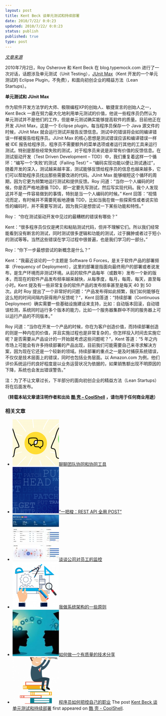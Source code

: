 ```yaml
---
layout: post
title: Kent Beck 谈单元测试和持续部署
date: 2010/7/22/ 0:0:23
updated: 2010/7/22/ 0:0:23
status: publish
published: true
type: post
---
```


*[文章来源](http://blog.typemock.com/2010/07/video-kent-beck-on-junit-max-and-lean.html)*


2010年7月2日，Roy Osherove 和 Kent Beck 在 blog.typemock.com 进行了一次对话，话题涉及单元测试（Unit Testing），[JUnit Max](http://www.threeriversinstitute.org/junitmax/)（Kent 开发的一个单元测试的 Eclipse Plugin，不免费），和面向初创企业的精益方法（Lean Startups）。


**单元测试和 JUnit Max**  

作为软件开发方法学的大师、极限编程XP的创始人、敏捷宣言的创始人之一，Kent Beck 一直在努力最大化地利用单元测试的价值，他说一些程序员仍然认为单元测试并不是他们的工作，但是单元测试确实能够提高软件的质量。目前他正在开发 JUnit Max，这是一个 Eclipse plugin，每当程序员保存一个 Java 源文件的时候，JUnit Max 就会运行测试并报告反馈信息。测试中的错误将会如同编译错误一样被报告给程序员。JUnit Max 的核心思想是测试错误应该和编译错误一样被 IDE 报告给程序员，程序员不需要额外的菜单选项或者运行其他的工具来运行测试。特别是那些经常失败的测试，对于程序员来说是非常有价值的反馈信息。在测试驱动开发（Test Driven Development – TDD）中，我们重复着这样一个循环：“编写一个‘失败’的测试（Failing Test）” – “编码实现功能以便让测试通过”，随着开发的深入，测试越来越丰富，测试能够反馈给程序员的信息也越来越多，它们可以帮助程序员找出那些需要改进的代码。JUnit Max 能够缩短这个循环的周期，因为它更为频繁地运行测试和提供反馈。Roy 问道：“当你一个人编码的时候，你是否严格地遵循 TDD，即一定要先写测试，然后写实现代码。我个人发现这并不是一件容易做到的事情，特别是当一个人编码的时候。” Kent 回答：“视情况而定，有时候并不需要死板地遵循 TDD，比如当我在做一些探索性或者说实验性的编码时，并不需要写测试，因为我只是想尝试一下某些功能和特性。”



Roy： “你在测试驱动开发中见过的最糟糕的错误有哪些？”  

Kent：“很多程序员仅仅是拷贝和粘贴测试代码，但并不理解它们。所以我们经常能看到没有断言的测试，同时测试很多逻辑和功能的测试，过于臃肿或者过于短小的测试等等。当然这些错误在学习过程中很普遍，也是我们学习的一部分。”


Roy：“你下一步最想尝试的新概念是什么？”  

Kent：“我最近谈论的一个主题是 Software G Forces，是关于软件产品的部署频率（Frequency of Deployment），这里的部署是指面向最终用户的部署或者说发布，是生产环境而非测试环境。从前的软件产品每年（或数年）发布一个新的版本，而现在的软件产品发布频率越来越快，从每季度，每月，每周，每天，直至每小时。Kent 提及有一些非常复杂的软件产品的发布频率甚至是每天 40 到 50 次。此时 Roy 提出了一个非常好的问题：“产品发布得如此频繁，我们如何能够在这么短的时间间隔内获得用户反馈呢？”，Kent 回答道：“持续部署（Continuous Deployment）确实需要一些基础设施建设来支持，比如：自动版本回滚，自动错误检测，系统同时运行多个版本的能力，比如一个服务器集群中不同的服务器上可以运行产品的不同版本。”


Roy 问道：“当你在开发一个产品的时候，你在为客户创造价值，而持续部署创造的则是一种内在的价值，并且实施过程也是非常复杂的，你怎样投入时间去实施它呢？是否需要从产品设计的一开始就考虑这些问题呢？”，Kent 答道：“5 年之内市场上可能会有许多持续部署的产品出现，目前我们可能需要自己来寻求解决方案，因为现在它还是一个较新的领域。持续部署的重点之一是及时捕获系统错误，不仅仅是技术层面上的错误，同时也包括业务层面。以 Amazon.com 为例，他们评价系统运行的良好程度是以业务运营状况为依据的，如果销售额出现不明原因的下降，系统也会发出错误警告。”


注：为了不让文章过长，下半部分的面向初创企业的精益方法（Lean Startups）将在后面发布。



**（转载本站文章请注明作者和出处 [酷 壳 – CoolShell](https://coolshell.cn/) ，请勿用于任何商业用途）**



### 相关文章

* [![聊聊团队协同和协同工具](../wp-content/uploads/2022/10/communication-150x150.png)](https://coolshell.cn/articles/22298.html)[聊聊团队协同和协同工具](https://coolshell.cn/articles/22298.html)
* [![“一把梭：REST API 全用 POST”](../wp-content/uploads/2022/02/http_method-150x150.png)](https://coolshell.cn/articles/22173.html)[“一把梭：REST API 全用 POST”](https://coolshell.cn/articles/22173.html)
* [![谈谈公司对员工的监控](../wp-content/uploads/2022/02/monitoring-150x150.jpeg)](https://coolshell.cn/articles/22157.html)[谈谈公司对员工的监控](https://coolshell.cn/articles/22157.html)
* [![我做系统架构的一些原则](../wp-content/uploads/2021/12/bachelor-mechanical-eng-icon@72x-150x150.png)](https://coolshell.cn/articles/21672.html)[我做系统架构的一些原则](https://coolshell.cn/articles/21672.html)
* [![如何做一个有质量的技术分享](../wp-content/uploads/2021/07/knowledge_sharing-300x169-1-150x150.jpeg)](https://coolshell.cn/articles/21589.html)[如何做一个有质量的技术分享](https://coolshell.cn/articles/21589.html)
* [![程序员如何把控自己的职业](../wp-content/uploads/2020/08/programmer.01-e1596792460687-150x150.png)](https://coolshell.cn/articles/20977.html)[程序员如何把控自己的职业](https://coolshell.cn/articles/20977.html)
The post [Kent Beck 谈单元测试和持续部署](https://coolshell.cn/articles/2681.html) first appeared on [酷 壳 - CoolShell](https://coolshell.cn).